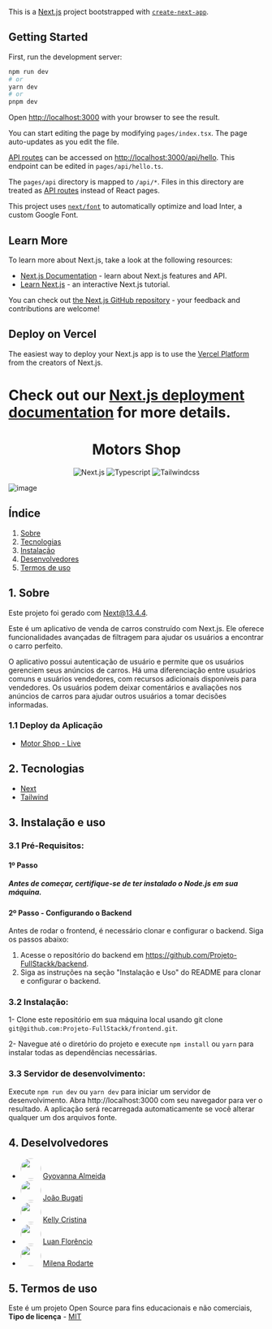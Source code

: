 
This is a [Next.js](https://nextjs.org/) project bootstrapped with [`create-next-app`](https://github.com/vercel/next.js/tree/canary/packages/create-next-app).

## Getting Started

First, run the development server:

```bash
npm run dev
# or
yarn dev
# or
pnpm dev
```

Open [http://localhost:3000](http://localhost:3000) with your browser to see the result.

You can start editing the page by modifying `pages/index.tsx`. The page auto-updates as you edit the file.

[API routes](https://nextjs.org/docs/api-routes/introduction) can be accessed on [http://localhost:3000/api/hello](http://localhost:3000/api/hello). This endpoint can be edited in `pages/api/hello.ts`.

The `pages/api` directory is mapped to `/api/*`. Files in this directory are treated as [API routes](https://nextjs.org/docs/api-routes/introduction) instead of React pages.

This project uses [`next/font`](https://nextjs.org/docs/basic-features/font-optimization) to automatically optimize and load Inter, a custom Google Font.

## Learn More

To learn more about Next.js, take a look at the following resources:

- [Next.js Documentation](https://nextjs.org/docs) - learn about Next.js features and API.
- [Learn Next.js](https://nextjs.org/learn) - an interactive Next.js tutorial.

You can check out [the Next.js GitHub repository](https://github.com/vercel/next.js/) - your feedback and contributions are welcome!

## Deploy on Vercel

The easiest way to deploy your Next.js app is to use the [Vercel Platform](https://vercel.com/new?utm_medium=default-template&filter=next.js&utm_source=create-next-app&utm_campaign=create-next-app-readme) from the creators of Next.js.

Check out our [Next.js deployment documentation](https://nextjs.org/docs/deployment) for more details.
=======
<h1 align="center"> Motors Shop </h1>

<div align="center">
  
![Next.js](https://img.shields.io/badge/Next-000?style=for-the-badge&logo=next.js&logoColor=) ![Typescript](https://img.shields.io/badge/TypeScript-007ACC?style=for-the-badge&logo=typescript&logoColor=fff) ![Tailwindcss](https://img.shields.io/badge/tailwindcss-023?style=for-the-badge&logo=tailwindcss&logoColor=) 

</div>

<p align="center">

  ![image](https://github.com/Projeto-FullStackk/frontend/assets/110180304/0928456f-4653-4c1a-b511-d77711cdcfe5)

</p>


<h2>Índice</h2>

1. [ Sobre ](#sobre)
2. [ Tecnologias](#techs)
3. [ Instalação ](#install)
4. [ Desenvolvedores ](#devs)
5. [ Termos de uso ](#termos)

<a name="sobre"></a>

## 1. Sobre
Este projeto foi gerado com Next@13.4.4.

Este é um aplicativo de venda de carros construído com Next.js. Ele oferece funcionalidades avançadas de filtragem para ajudar os usuários a encontrar o carro perfeito. 

O aplicativo possui autenticação de usuário e permite que os usuários gerenciem seus anúncios de carros. Há uma diferenciação entre usuários comuns e usuários vendedores, com recursos adicionais disponíveis para vendedores. Os usuários podem deixar comentários e avaliações nos anúncios de carros para ajudar outros usuários a tomar decisões informadas.

### 1.1 Deploy da Aplicação

- <a name="MotorShop" href="" target="_blank">Motor Shop - Live</a>

<a name="techs"></a>

## 2. Tecnologias

- <a name="next" href="https://nextjs.org/docs" target="_blank">Next</a>
- <a name="tailwind" href="https://tailwindcss.com/docs/installation" target="_blank">Tailwind</a>

<a name="install"></a>
## 3. Instalação e uso

### 3.1 Pré-Requisitos:
  <h4>1º Passo</h4>
  <h5>Antes de começar, certifique-se de ter instalado o Node.js em sua máquina.</h3>

  <h4>2º Passo - Configurando o Backend</h4>
  Antes de rodar o frontend, é necessário clonar e configurar o backend. Siga os passos abaixo:

  1. Acesse o repositório do backend em https://github.com/Projeto-FullStackk/backend.
  2. Siga as instruções na seção "Instalação e Uso" do README para clonar e configurar o backend.
  
  
### 3.2 Instalação:

1- Clone este repositório em sua máquina local usando git clone ``git@github.com:Projeto-FullStackk/frontend.git``.

2- Navegue até o diretório do projeto e execute ``npm install`` ou ``yarn`` para instalar todas as dependências necessárias.

### 3.3 Servidor de desenvolvimento:

Execute ``npm run dev`` ou ``yarn dev`` para iniciar um servidor de desenvolvimento. Abra http://localhost:3000 com seu navegador para ver o resultado. A aplicação será recarregada automaticamente se você alterar qualquer um dos arquivos fonte.

## 4. Deselvolvedores

- <img src="https://github.com/gyo-almeida.png" width="40" height="40" style="border-radius: 20px;"> <a name="Gyovanna" href="https://github.com/gyo-almeida" target="_blank">Gyovanna Almeida</a>
- <img src="https://github.com/joaobuga35.png" width="40" height="40" style="border-radius: 20px;"> <a name="Joao" href="https://github.com/joaobuga35" target="_blank">João Bugati</a>
- <img src="https://github.com/kellygalliani.png" width="40" height="40" style="border-radius: 20px"> <a name="kelly" href="https://github.com/kellygalliani" target="_blank">Kelly Cristina</a>
- <img src="https://github.com/LuanFlorencioo.png" width="40" height="40" style="border-radius: 20px;"> <a name="luan" href="https://github.com/LuanFlorencioo" target="_blank">Luan Florêncio</a>
- <img src="https://github.com/milenarodarte.png" width="40" height="40" style="border-radius: 20px;"> <a name="milena" href="https://github.com/milenarodarte" target="_blank">Milena Rodarte</a>

<a name="termos"></a>

## 5. Termos de uso

Este é um projeto Open Source para fins educacionais e não comerciais, **Tipo de licença** - <a name="mit" href="https://opensource.org/licenses/MIT" target="_blank">MIT</a>
<a name="devs"></a>

